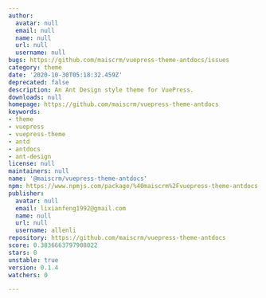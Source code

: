 ```yaml
---
author:
  avatar: null
  email: null
  name: null
  url: null
  username: null
bugs: https://github.com/maiscrm/vuepress-theme-antdocs/issues
category: theme
date: '2020-10-30T05:18:32.459Z'
deprecated: false
description: An Ant Design style theme for VuePress.
downloads: null
homepage: https://github.com/maiscrm/vuepress-theme-antdocs
keywords:
- theme
- vuepress
- vuepress-theme
- antd
- antdocs
- ant-design
license: null
maintainers: null
name: '@maiscrm/vuepress-theme-antdocs'
npm: https://www.npmjs.com/package/%40maiscrm%2Fvuepress-theme-antdocs
publisher:
  avatar: null
  email: lixianfeng1992@gmail.com
  name: null
  url: null
  username: allenli
repository: https://github.com/maiscrm/vuepress-theme-antdocs
score: 0.3836663797908022
stars: 0
unstable: true
version: 0.1.4
watchers: 0

---
```


